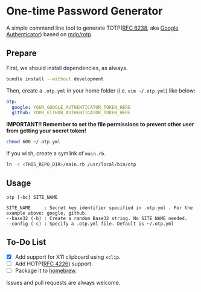 # One-time Password Generator

A simple command line tool to generate TOTP([RFC 6238](https://tools.ietf.org/html/rfc6238), aka [Google Authenticator](https://en.wikipedia.org/wiki/Google_Authenticator)) based on [mdp/rotp](https://github.com/mdp/rotp).

## Prepare

First, we should install dependencies, as always.

```bash
bundle install --without development
```

Then, create a `.otp.yml` in your home folder (i.e. `vim ~/.otp.yml`) like below:

```yaml
otp:
  google: YOUR_GOOGLE_AUTHENTICATOR_TOKEN_HERE
  github: YOUR_GITHUB_AUTHENTICATOR_TOKEN_HERE
```

**IMPORTANT!! Remember to set the file permissions to prevent other user from getting your secret token!**

```bash
chmod 600 ~/.otp.yml
```

If you wish, create a symlink of `main.rb`.

```bash
ln -s <THIS_REPO_DIR>/main.rb /usr/local/bin/otp
```

## Usage

```
otp [-bc] SITE_NAME

SITE_NAME     : Secret key identifier specified in .otp.yml . For the example above: google, github.
--base32 (-b) : Create a random Base32 string. No SITE_NAME needed.
--config (-c) : Specify a .otp.yml file. Default is ~/.otp.yml
```


## To-Do List

- [x] Add support for X11 clipboard using `xclip`.
- [ ] Add HOTP([RFC 4226](https://tools.ietf.org/html/rfc4226)) support.
- [ ] Package it to [homebrew](http://brew.sh).

Issues and pull requests are always welcome.
